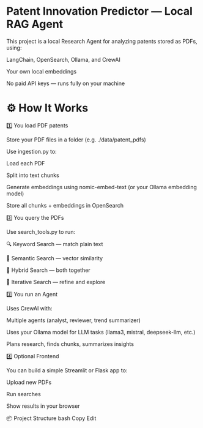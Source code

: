 # Patent Innovation Predictor — Local RAG Agent
This project is a local Research Agent for analyzing patents stored as PDFs, using:

LangChain, OpenSearch, Ollama, and CrewAI

Your own local embeddings

No paid API keys — runs fully on your machine

# ⚙️ How It Works
1️⃣ You load PDF patents

Store your PDF files in a folder (e.g. ./data/patent_pdfs)

Use ingestion.py to:

Load each PDF

Split into text chunks

Generate embeddings using nomic-embed-text (or your Ollama embedding model)

Store all chunks + embeddings in OpenSearch

2️⃣ You query the PDFs

Use search_tools.py to run:

🔍 Keyword Search — match plain text

🧲 Semantic Search — vector similarity

🧩 Hybrid Search — both together

🔁 Iterative Search — refine and explore

3️⃣ You run an Agent

Uses CrewAI with:

Multiple agents (analyst, reviewer, trend summarizer)

Uses your Ollama model for LLM tasks (llama3, mistral, deepseek-llm, etc.)

Plans research, finds chunks, summarizes insights

4️⃣ Optional Frontend

You can build a simple Streamlit or Flask app to:

Upload new PDFs

Run searches

Show results in your browser

📦 Project Structure
bash
Copy
Edit
